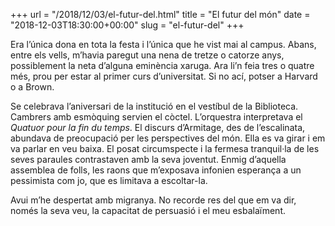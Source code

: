 +++
url = "/2018/12/03/el-futur-del.html"
title = "El futur del món"
date = "2018-12-03T18:30:00+00:00"
slug = "el-futur-del"
+++

Era l’única dona en tota la festa i l’única que he vist mai al campus. Abans, entre els vells, m’havia paregut una nena de tretze o catorze anys, possiblement la neta d’alguna eminència xaruga. Ara li’n feia tres o quatre més, prou per estar al primer curs d’universitat. Si no ací, potser a Harvard o a Brown.

Se celebrava l’aniversari de la institució en el vestíbul de la Biblioteca. Cambrers amb esmòquing servien el còctel. L’orquestra interpretava el *Quatuor pour la fin du temps*. El discurs d’Armitage, des de l’escalinata, abundava de preocupació per les perspectives del món. Ella es va girar i em va parlar en veu baixa. El posat circumspecte i la fermesa tranquil·la de les seves paraules contrastaven amb la seva joventut. Enmig d’aquella assemblea de folls, les raons que m’exposava infonien esperança a un pessimista com jo, que es limitava a escoltar-la.

Avui m’he despertat amb migranya. No recorde res del que em va dir, només la seva veu, la capacitat de persuasió i el meu esbalaïment.

